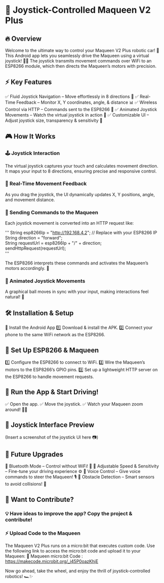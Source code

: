 # 🚀 Joystick-Controlled Maqueen V2 Plus 

## 🔥 Overview
Welcome to the ultimate way to control your Maqueen V2 Plus robotic car! 🎉 This Android app lets you seamlessly drive the Maqueen using a virtual joystick! 🚗💨 The joystick transmits movement commands over WiFi to an ESP8266 module, which then directs the Maqueen’s motors with precision.


## ⚡ Key Features
✅ Fluid Joystick Navigation – Move effortlessly in 8 directions 🔄
✅ Real-Time Feedback – Monitor X, Y coordinates, angle, & distance 📊
✅ Wireless Control via HTTP – Commands sent to the ESP8266 📡
✅ Animated Joystick Movements – Watch the virtual joystick in action 🎥
✅ Customizable UI – Adjust joystick size, transparency & sensitivity 🎨


## 🎮 How It Works

### 🕹️ Joystick Interaction
The virtual joystick captures your touch and calculates movement direction.
It maps your input to 8 directions, ensuring precise and responsive control.


### 🔄 Real-Time Movement Feedback
As you drag the joystick, the UI dynamically updates X, Y positions, angle, and movement distance.


### 📡 Sending Commands to the Maqueen
Each joystick movement is converted into an HTTP request like:

'''
String esp8266Ip = "http://192.168.4.2";  // Replace with your ESP8266 IP  
String direction = "forward";  
String requestUrl = esp8266Ip + "/" + direction;  
sendHttpRequest(requestUrl);  
'''

The ESP8266 interprets these commands and activates the Maqueen’s motors accordingly. 🚀

### 🎥 Animated Joystick Movements
A graphical ball moves in sync with your input, making interactions feel natural! 🏀


## 🛠️ Installation & Setup
📲 Install the Android App
1️⃣ Download & install the APK.
2️⃣ Connect your phone to the same WiFi network as the ESP8266.


## 🔌 Set Up ESP8266 & Maqueen
1️⃣ Configure the ESP8266 to connect to WiFi.
2️⃣ Wire the Maqueen’s motors to the ESP8266’s GPIO pins.
3️⃣ Set up a lightweight HTTP server on the ESP8266 to handle movement requests.


## 🚀 Run the App & Start Driving!
✅ Open the app.
✅ Move the joystick.
✅ Watch your Maqueen zoom around! 🚗💨


## 📸 Joystick Interface Preview
(Insert a screenshot of the joystick UI here 📷)


## 🚀 Future Upgrades
🔹 Bluetooth Mode – Control without WiFi! 📶
🔹 Adjustable Speed & Sensitivity – Fine-tune your driving experience ⚙️
🔹 Voice Control – Give voice commands to steer the Maqueen! 🎙️
🔹 Obstacle Detection – Smart sensors to avoid collisions! 🚧


## 🤝 Want to Contribute?
### 💡 Have ideas to improve the app? Copy the project & contribute!

### ⚡ Upload Code to the Maqueen
The Maqueen V2 Plus runs on a micro:bit that executes custom code. Use the following link to access the micro:bit code and upload it to your Maqueen:
🔗 Maqueen micro:bit Code : https://makecode.microbit.org/_i45P0oazKhjE

Now go ahead, take the wheel, and enjoy the thrill of joystick-controlled robotics! 🏎️✨
